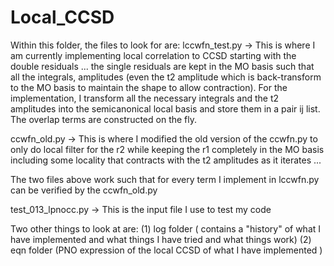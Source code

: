 # Local_CCSD
Within this folder, the files to look for are:
lccwfn_test.py -> This is where I am currently implementing local correlation to CCSD starting with the double residuals ...
             the single residuals are kept in the MO basis such that all the integrals, amplitudes (even the t2 amplitude which is back-transform 
             to the MO basis to maintain the shape to allow contraction). For the implementation, I transform all the necessary integrals and the t2
             amplitudes into the semicanonical local basis and store them in a pair ij list. The overlap terms are constructed on the fly. 
             
ccwfn_old.py -> This is where I modified the old version of the ccwfn.py to only do local filter for the r2 while keeping the r1 completely in the MO basis
             including some locality that contracts with the t2 amplitudes as it iterates ...
          
The two files above work such that for every term I implement in lccwfn.py can be verified by the ccwfn_old.py 

test_013_lpnocc.py -> This is the input file I use to test my code 

Two other things to look at are: (1) log folder ( contains a "history" of what I have implemented and what things I have tried and what things work) 
(2) eqn folder (PNO expression of the local CCSD of what I have implemented )

